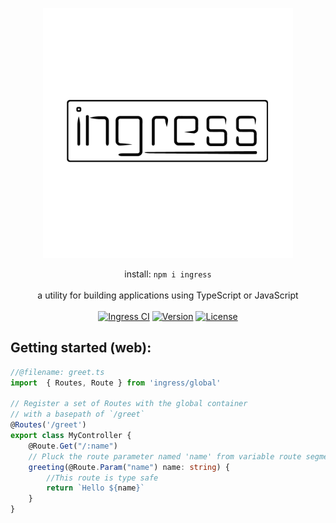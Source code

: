 <p align="center">
  <picture>
  <source media="(prefers-color-scheme: dark)" srcset="https://raw.githubusercontent.com/ingress/ingress/HEAD/packages/ingress/logo-dark.png">
  <img width="400" max-width="90%" alt="ingress logo" src="https://raw.githubusercontent.com/ingress/ingress/HEAD/packages/ingress/logo.png">
</picture>
</p>
<p align="center">
install: <code>npm i ingress</code><br><br>a utility for building applications using TypeScript or JavaScript
</br>
</br>
  <a href="https://github.com/ingress/ingress/actions"><img src="https://github.com/ingress/ingress/workflows/Ingress%20CI/badge.svg?branch=dev" alt="Ingress CI"></a>
  <a href="https://www.npmjs.com/package/ingress"><img src="https://img.shields.io/npm/v/ingress.svg" alt="Version"></a>
  <a href="https://github.com/ingress/ingress/blob/master/LICENSE"><img src="https://img.shields.io/npm/l/ingress.svg" alt="License"></a>
</p>



## Getting started (web):




```typescript
//@filename: greet.ts
import  { Routes, Route } from 'ingress/global'

// Register a set of Routes with the global container
// with a basepath of `/greet`
@Routes('/greet')
export class MyController {
    @Route.Get("/:name")
    // Pluck the route parameter named 'name' from variable route segment
    greeting(@Route.Param("name") name: string) {
        //This route is type safe
        return `Hello ${name}`
    }
}
